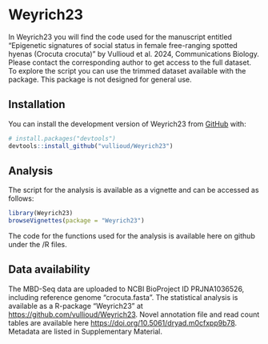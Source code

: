 
<!-- README.md is generated from README.Rmd. Please edit that file -->

# Weyrich23

<!-- badges: start -->
<!-- badges: end -->

In Weyrich23 you will find the code used for the manuscript entitled
“Epigenetic signatures of social status in female free-ranging spotted
hyenas (Crocuta crocuta)” by Vullioud et al. 2024, Communications
Biology. Please contact the corresponding author to get access to the
full dataset. To explore the script you can use the trimmed dataset
available with the package. This package is not designed for general
use.

## Installation

You can install the development version of Weyrich23 from
[GitHub](https://github.com/) with:

``` r
# install.packages("devtools")
devtools::install_github("vullioud/Weyrich23")
```

## Analysis

The script for the analysis is available as a vignette and can be
accessed as follows:

``` r
library(Weyrich23)
browseVignettes(package = "Weyrich23")
```

The code for the functions used for the analysis is available here on
github under the /R files.

## Data availability

The MBD-Seq data are uploaded to NCBI BioProject ID PRJNA1036526,
including reference genome “crocuta.fasta”. The statistical analysis is
available as a R-package “Weyrich23” at
<https://github.com/vullioud/Weyrich23>. Novel annotation file and read
count tables are available here
<https://doi.org/10.5061/dryad.m0cfxpp9b78>. Metadata are listed in
Supplementary Material.
